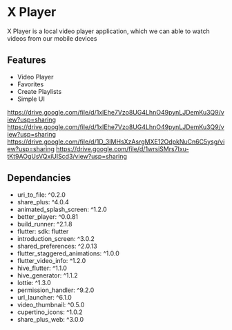# X Player

X Player is a local video player application, which we can able to watch videos from our mobile devices


## Features

* Video Player
* Favorites
* Create Playlists
* Simple UI

https://drive.google.com/file/d/1xIEhe7Vzo8UG4LhnO49pynLJDemKu3Q9/view?usp=sharing
https://drive.google.com/file/d/1xIEhe7Vzo8UG4LhnO49pynLJDemKu3Q9/view?usp=sharing
https://drive.google.com/file/d/1D_3IMHsXzAsrgMXE12OdpkNuCn6C5ysg/view?usp=sharing
https://drive.google.com/file/d/1wrsiSMrs7Ixu-tKt9AOgUsVQxiUlScd3/view?usp=sharing



## Dependancies
 * uri_to_file: ^0.2.0
 * share_plus: ^4.0.4
 * animated_splash_screen: ^1.2.0
 * better_player: ^0.0.81
 * build_runner: ^2.1.8
 * flutter:
    sdk: flutter
 * introduction_screen: ^3.0.2
 * shared_preferences: ^2.0.13
 * flutter_staggered_animations: ^1.0.0
 * flutter_video_info: ^1.2.0
 * hive_flutter: ^1.1.0
 * hive_generator: ^1.1.2
 * lottie: ^1.3.0
 * permission_handler: ^9.2.0
 * url_launcher: ^6.1.0
 * video_thumbnail: ^0.5.0
 * cupertino_icons: ^1.0.2
 * share_plus_web: ^3.0.0







